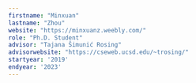 ```yaml
---
firstname: "Minxuan"
lastname: "Zhou"
website: "https://minxuanz.weebly.com/"
role: "Ph.D. Student"
advisor: "Tajana Šimunić Rosing"
advisorwebsite: "https://cseweb.ucsd.edu/~trosing/"
startyear: '2019'
endyear: '2023'
---
```

